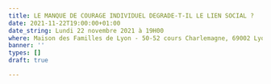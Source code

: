 ```yaml
---
title: LE MANQUE DE COURAGE INDIVIDUEL DEGRADE-T-IL LE LIEN SOCIAL ?
date: 2021-11-22T19:00:00+01:00
date_string: Lundi 22 novembre 2021 à 19H00
where: Maison des Familles de Lyon - 50-52 cours Charlemagne, 69002 Lyon
banner: ''
types: []
draft: true

---
```

